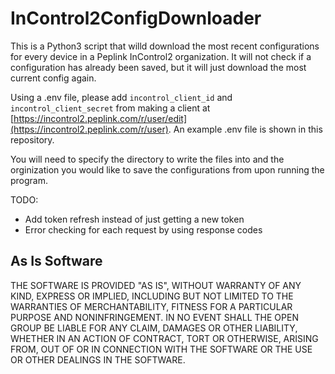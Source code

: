 # InControl2ConfigDownloader

This is a Python3 script that willd download the most recent configurations for every device in a Peplink InControl2 organization. It will not check if a configuration has already been saved, but it will just download the most current config again.

Using a .env file, please add `incontrol_client_id` and `incontrol_client_secret` from making a client at [https://incontrol2.peplink.com/r/user/edit](https://incontrol2.peplink.com/r/user). An example .env file is shown in this repository.

You will need to specify the directory to write the files into and the orginization you would like to save the configurations from upon running the program.

TODO:

- Add token refresh instead of just getting a new token
- Error checking for each request by using response codes

## As Is Software

THE SOFTWARE IS PROVIDED "AS IS", WITHOUT WARRANTY OF ANY KIND, EXPRESS OR IMPLIED, INCLUDING BUT NOT LIMITED TO THE WARRANTIES OF MERCHANTABILITY, FITNESS FOR A PARTICULAR PURPOSE AND NONINFRINGEMENT. IN NO EVENT SHALL THE OPEN GROUP BE LIABLE FOR ANY CLAIM, DAMAGES OR OTHER LIABILITY, WHETHER IN AN ACTION OF CONTRACT, TORT OR OTHERWISE, ARISING FROM, OUT OF OR IN CONNECTION WITH THE SOFTWARE OR THE USE OR OTHER DEALINGS IN THE SOFTWARE.
